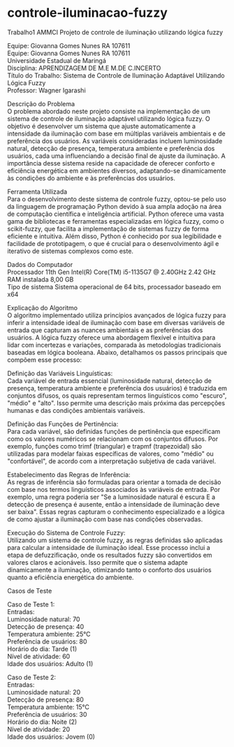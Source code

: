 # controle-iluminacao-fuzzy
Trabalho1 AMMCI Projeto de controle de iluminação utilizando lógica fuzzy


Equipe: Giovanna Gomes Nunes RA 107611  
Equipe: Giovanna Gomes Nunes RA 107611  
Universidade Estadual de Maringá  
Disciplina: APRENDIZAGEM DE M.E M.DE C.INCERTO  
Título do Trabalho: Sistema de Controle de Iluminação Adaptável Utilizando Lógica Fuzzy  
Professor: Wagner Igarashi  


Descrição do Problema  
O problema abordado neste projeto consiste na implementação de um sistema de controle de iluminação adaptável utilizando lógica fuzzy. O objetivo é desenvolver um sistema que ajuste automaticamente a intensidade da iluminação com base em múltiplas variáveis ambientais e de preferência dos usuários. As variáveis consideradas incluem luminosidade natural, detecção de presença, temperatura ambiente e preferência dos usuários, cada uma influenciando a decisão final de ajuste da iluminação. A importância desse sistema reside na capacidade de oferecer conforto e eficiência energética em ambientes diversos, adaptando-se dinamicamente às condições do ambiente e às preferências dos usuários.

Ferramenta Utilizada  
Para o desenvolvimento deste sistema de controle fuzzy, optou-se pelo uso da linguagem de programação Python devido à sua ampla adoção na área de computação científica e inteligência artificial. Python oferece uma vasta gama de bibliotecas e ferramentas especializadas em lógica fuzzy, como o scikit-fuzzy, que facilita a implementação de sistemas fuzzy de forma eficiente e intuitiva. Além disso, Python é conhecido por sua legibilidade e facilidade de prototipagem, o que é crucial para o desenvolvimento ágil e iterativo de sistemas complexos como este.

Dados do Computador  
Processador	11th Gen Intel(R) Core(TM) i5-1135G7 @ 2.40GHz  2.42 GHz  
RAM instalada	8,00 GB  
Tipo de sistema	Sistema operacional de 64 bits, processador baseado em x64  


Explicação do Algoritmo  
O algoritmo implementado utiliza princípios avançados de lógica fuzzy para inferir a intensidade ideal de iluminação com base em diversas variáveis de entrada que capturam as nuances ambientais e as preferências dos usuários. A lógica fuzzy oferece uma abordagem flexível e intuitiva para lidar com incertezas e variações, comparada às metodologias tradicionais baseadas em lógica booleana. Abaixo, detalhamos os passos principais que compõem esse processo:

Definição das Variáveis Linguísticas:  
Cada variável de entrada essencial (luminosidade natural, detecção de presença, temperatura ambiente e preferência dos usuários) é traduzida em conjuntos difusos, os quais representam termos linguísticos como "escuro", "médio" e "alto". Isso permite uma descrição mais próxima das percepções humanas e das condições ambientais variáveis.

Definição das Funções de Pertinência:  
Para cada variável, são definidas funções de pertinência que especificam como os valores numéricos se relacionam com os conjuntos difusos. Por exemplo, funções como trimf (triangular) e trapmf (trapezoidal) são utilizadas para modelar faixas específicas de valores, como "médio" ou "confortável", de acordo com a interpretação subjetiva de cada variável.

Estabelecimento das Regras de Inferência:  
As regras de inferência são formuladas para orientar a tomada de decisão com base nos termos linguísticos associados às variáveis de entrada. Por exemplo, uma regra poderia ser "Se a luminosidade natural é escura E a detecção de presença é ausente, então a intensidade de iluminação deve ser baixa". Essas regras capturam o conhecimento especializado e a lógica de como ajustar a iluminação com base nas condições observadas.

Execução do Sistema de Controle Fuzzy:  
Utilizando um sistema de controle fuzzy, as regras definidas são aplicadas para calcular a intensidade de iluminação ideal. Esse processo inclui a etapa de defuzzificação, onde os resultados fuzzy são convertidos em valores claros e acionáveis. Isso permite que o sistema adapte dinamicamente a iluminação, otimizando tanto o conforto dos usuários quanto a eficiência energética do ambiente.

Casos de Teste  

Caso de Teste 1:  
Entradas:      
Luminosidade natural: 70  
Detecção de presença: 40  
Temperatura ambiente: 25°C  
Preferência de usuários: 80  
Horário do dia: Tarde (1)  
Nível de atividade: 60  
Idade dos usuários: Adulto (1)  

Caso de Teste 2:  
Entradas:  
Luminosidade natural: 20  
Detecção de presença: 80  
Temperatura ambiente: 15°C  
Preferência de usuários: 30  
Horário do dia: Noite (2)  
Nível de atividade: 20  
Idade dos usuários: Jovem (0)  
